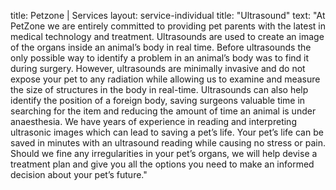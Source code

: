 title: Petzone | Services
layout: service-individual
title: "Ultrasound"
text: "At PetZone we are entirely committed to providing pet parents with the latest in medical technology and treatment. Ultrasounds are used to create an image of the organs inside an animal’s body in real time. Before ultrasounds the only possible way to identify a problem in an animal’s body was to find it during surgery. However, ultrasounds are minimally invasive and do not expose your pet to any radiation while allowing us to examine and measure the size of structures in the body in real-time. Ultrasounds can also help identify the position of a foreign body, saving surgeons valuable time in searching for the item and reducing the amount of time an animal is under anaesthesia. We have years of experience in reading and interpreting ultrasonic images which can lead to saving a pet’s life. Your pet’s life can be saved in minutes with an ultrasound reading while causing no stress or pain. Should we fine any irregularities in your pet’s organs, we will help devise a treatment plan and give you all the options you need to make an informed decision about your pet’s future."